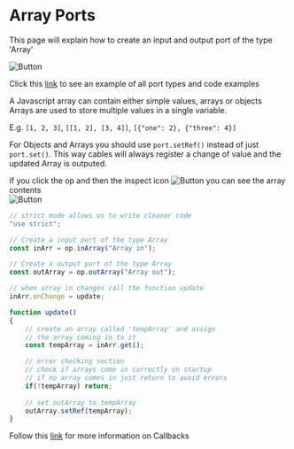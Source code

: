 # Array Ports

This page will explain how to create an input and output port of the type 'Array'<br>

![Button](../img/creating_ports_array_port_color.png) <br>


Click this [link](https://cables.gl/ui/#/project/5b9f692e671e52e512ab3af3) to see an example of all port types and code examples

A Javascript array can contain either simple values, arrays or objects<br>
Arrays are used to store multiple values in a single variable.

E.g. `[1, 2, 3]`, `[[1, 2], [3, 4]]`, `[{"one": 2}, {"three": 4}]`

For Objects and Arrays you should use `port.setRef()` instead of just `port.set()`. This way cables will always register a change of value and the updated Array is outputed.

If you click the op and then the inspect icon ![Button](../img/creating_ports_array_inspect_icon_zoomed.png) you can see the array contents
<br>
![Button](../img/creating_ports_array_inspect_icon.png)

```javascript
// strict mode allows us to write cleaner code
"use strict";

// Create a input port of the type Array
const inArr = op.inArray("Array in");

// Create a output port of the type Array
const outArray = op.outArray("Array out");

// when array in changes call the function update
inArr.onChange = update;

function update()
{
    // create an array called 'tempArray' and assign
    // the array coming in to it
    const tempArray = inArr.get();

    // error checking section
    // check if arrays come in correctly on startup
    // if no array comes in just return to avoid errors
    if(!tempArray) return;
    
    // set outArray to tempArray
    outArray.setRef(tempArray);
}
```

Follow this [link](../../dev_callbacks/dev_callbacks) for more information on Callbacks
